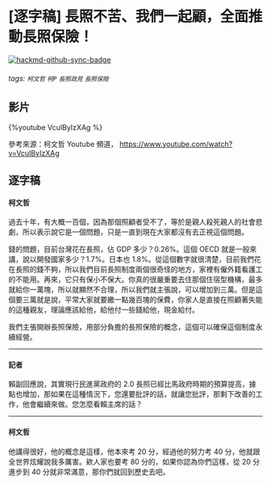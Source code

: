# [逐字稿] 長照不苦、我們一起顧，全面推動長照保險！

[![hackmd-github-sync-badge](https://hackmd.io/v1T2SIxFSA6nHhFvzL2HOQ/badge)](https://hackmd.io/v1T2SIxFSA6nHhFvzL2HOQ)


###### tags: `柯文哲` `柯P` `長照政見` `長照保險`

## 影片

{%youtube VcuIByIzXAg %}

參考來源：柯文哲 Youtube 頻道， https://www.youtube.com/watch?v=VcuIByIzXAg


## 逐字稿

#### 柯文哲

過去十年，有大概一百個，因為那個照顧者受不了，等於是親人殺死親人的社會悲劇，所以表示說它是一個問題，只是一直到現在大家都沒有去正視這個問題。

錢的問題，目前台灣花在長照，佔 GDP 多少？0.26%。這個 OECD 就是一般來講，說以開發國家多少？1.7%。日本也 1.8%。從這個數字就很清楚，目前我們花在長照的錢不夠，所以我們目前長照制度兩個很奇怪的地方，家裡有僱外籍看護工的不能用。再來，它只有保小不保大。你真的很嚴重要去住那個住宿型機構，最多就給你一萬塊，所以就顯然不合理，所以我們就主張說，可以增加到三萬。但是這個要三萬就是說，平常大家就要繳一點幾百塊的保費，你家人是直接在照顧著失能的這種親友，理論應該給他，給他付一些錢給他，現金給付。

我們主張開辦長照保險，用部分負擔的長照保險的概念，這個可以確保這個制度永續經營。

---

#### 記者

賴副回應說，其實現行民進黨政府的 2.0 長照已經比馬政府時期的預算提高，據點也增加，那如果在這種情況下，您還要批評的話，就讓您批評，那剩下改善的工作，他會繼續來做。您怎麼看賴主席的話？

---

#### 柯文哲

他講得很好，他的概念是這樣，他本來考 20 分，經過他的努力考 40 分，他就跟全世界炫耀說我多厲害。欸人家也要考 80 分的，如果你認為你們這樣，從 20 分進步到 40 分就非常滿意，那你們就回到歷史去吧。
